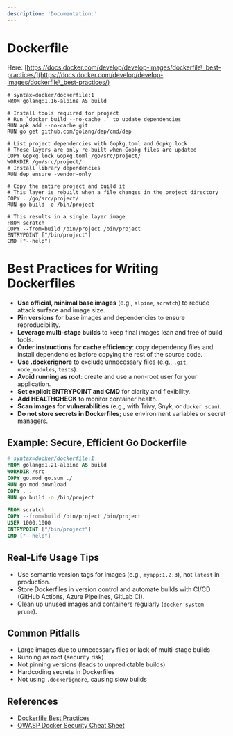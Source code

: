 ```yaml
---
description: 'Documentation:'
---
```


# Dockerfile

Here: [https://docs.docker.com/develop/develop-images/dockerfile\_best-practices/](https://docs.docker.com/develop/develop-images/dockerfile\_best-practices/)

```docker
# syntax=docker/dockerfile:1
FROM golang:1.16-alpine AS build

# Install tools required for project
# Run `docker build --no-cache .` to update dependencies
RUN apk add --no-cache git
RUN go get github.com/golang/dep/cmd/dep

# List project dependencies with Gopkg.toml and Gopkg.lock
# These layers are only re-built when Gopkg files are updated
COPY Gopkg.lock Gopkg.toml /go/src/project/
WORKDIR /go/src/project/
# Install library dependencies
RUN dep ensure -vendor-only

# Copy the entire project and build it
# This layer is rebuilt when a file changes in the project directory
COPY . /go/src/project/
RUN go build -o /bin/project

# This results in a single layer image
FROM scratch
COPY --from=build /bin/project /bin/project
ENTRYPOINT ["/bin/project"]
CMD ["--help"]
```

# Best Practices for Writing Dockerfiles

- **Use official, minimal base images** (e.g., `alpine`, `scratch`) to reduce attack surface and image size.
- **Pin versions** for base images and dependencies to ensure reproducibility.
- **Leverage multi-stage builds** to keep final images lean and free of build tools.
- **Order instructions for cache efficiency**: copy dependency files and install dependencies before copying the rest of the source code.
- **Use .dockerignore** to exclude unnecessary files (e.g., `.git`, `node_modules`, `tests`).
- **Avoid running as root**: create and use a non-root user for your application.
- **Set explicit ENTRYPOINT and CMD** for clarity and flexibility.
- **Add HEALTHCHECK** to monitor container health.
- **Scan images for vulnerabilities** (e.g., with Trivy, Snyk, or `docker scan`).
- **Do not store secrets in Dockerfiles**; use environment variables or secret managers.

## Example: Secure, Efficient Go Dockerfile

```dockerfile
# syntax=docker/dockerfile:1
FROM golang:1.21-alpine AS build
WORKDIR /src
COPY go.mod go.sum ./
RUN go mod download
COPY . .
RUN go build -o /bin/project

FROM scratch
COPY --from=build /bin/project /bin/project
USER 1000:1000
ENTRYPOINT ["/bin/project"]
CMD ["--help"]
```

## Real-Life Usage Tips
- Use semantic version tags for images (e.g., `myapp:1.2.3`), not `latest` in production.
- Store Dockerfiles in version control and automate builds with CI/CD (GitHub Actions, Azure Pipelines, GitLab CI).
- Clean up unused images and containers regularly (`docker system prune`).

## Common Pitfalls
- Large images due to unnecessary files or lack of multi-stage builds
- Running as root (security risk)
- Not pinning versions (leads to unpredictable builds)
- Hardcoding secrets in Dockerfiles
- Not using `.dockerignore`, causing slow builds

## References
- [Dockerfile Best Practices](https://docs.docker.com/develop/develop-images/dockerfile_best-practices/)
- [OWASP Docker Security Cheat Sheet](https://cheatsheetseries.owasp.org/cheatsheets/Docker_Security_Cheat_Sheet.html)
